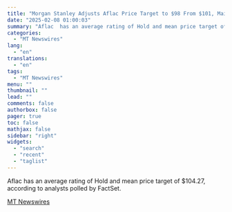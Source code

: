 ```yaml
---
title: "Morgan Stanley Adjusts Aflac Price Target to $98 From $101, Maintains Equalweight Rating"
date: "2025-02-08 01:00:03"
summary: "Aflac  has an average rating of Hold and mean price target of $104.27, according to analysts polled by FactSet."
categories:
  - "MT Newswires"
lang:
  - "en"
translations:
  - "en"
tags:
  - "MT Newswires"
menu: ""
thumbnail: ""
lead: ""
comments: false
authorbox: false
pager: true
toc: false
mathjax: false
sidebar: "right"
widgets:
  - "search"
  - "recent"
  - "taglist"
---
```


Aflac has an average rating of Hold and mean price target of $104.27, according to analysts polled by FactSet.

[MT Newswires](https://www.tradingview.com/news/mtnewswires.com:20250207:A3312828:0/)
